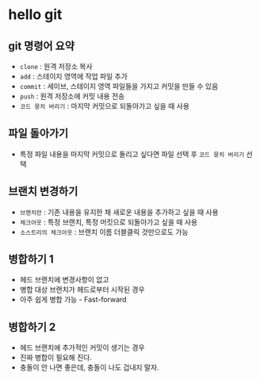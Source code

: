 # hello git

## git 명령어 요약

- `clone` : 원격 저장소 복사
- `add` : 스테이지 영역에 작업 파일 추가
- `commit` : 세이브, 스테이지 영역 파일들을 가지고 커밋을 만들 수 있음
- `push` : 원격 저장소에 커밋 내용 전송
- `코드 뭉치 버리기` : 마지막 커밋으로 되돌아가고 싶을 때 사용

## 파일 돌아가기

- 특정 파일 내용을 마지막 커밋으로 돌리고 싶다면 파일 선택 후 
`코드 뭉치 버리기` 선택

## 브랜치 변경하기

- `브랜치란` : 기존 내용을 유지한 채 새로운 내용을 추가하고 싶을 때 사용
- `체크아웃` : 특정 브랜치, 특정 머킷으로 되돌아가고 싶을 때 사용
- `소스트리의 체크아웃` : 브랜치 이름 더블클릭 것만으로도 가능

## 병합하기 1

- 헤드 브랜치에 변경사항이 없고
- 병합 대상 브랜치가 헤드로부터 시작된 경우
- 아주 쉽게 병합 가능 - Fast-forward

## 병합하기 2

- 헤드 브랜치에 추가적인 커밋이 생기는 경우
- 진짜 병합이 필요해 진다.
- 충돌이 안 나면 좋은데, 충돌이 나도 겁내지 말자.